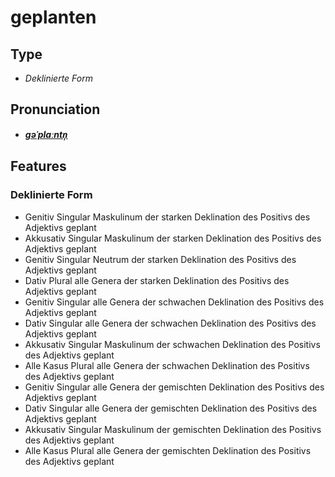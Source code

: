 # geplanten
## Type
- _Deklinierte Form_
## Pronunciation
- **_[ɡəˈplaːntn̩](https://commons.wikimedia.org/wiki/File:De-geplanten.ogg)_**
## Features
### Deklinierte Form
- Genitiv Singular Maskulinum der starken Deklination des Positivs des Adjektivs geplant
- Akkusativ Singular Maskulinum der starken Deklination des Positivs des Adjektivs geplant
- Genitiv Singular Neutrum der starken Deklination des Positivs des Adjektivs geplant
- Dativ Plural alle Genera der starken Deklination des Positivs des Adjektivs geplant
- Genitiv Singular alle Genera der schwachen Deklination des Positivs des Adjektivs geplant
- Dativ Singular alle Genera der schwachen Deklination des Positivs des Adjektivs geplant
- Akkusativ Singular Maskulinum der schwachen Deklination des Positivs des Adjektivs geplant
- Alle Kasus Plural alle Genera der schwachen Deklination des Positivs des Adjektivs geplant
- Genitiv Singular alle Genera der gemischten Deklination des Positivs des Adjektivs geplant
- Dativ Singular alle Genera der gemischten Deklination des Positivs des Adjektivs geplant
- Akkusativ Singular Maskulinum der gemischten Deklination des Positivs des Adjektivs geplant
- Alle Kasus Plural alle Genera der gemischten Deklination des Positivs des Adjektivs geplant
